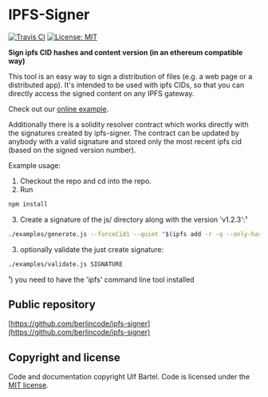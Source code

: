 IPFS-Signer
===========

[![Travis CI](https://travis-ci.org/berlincode/ipfs-signer.svg?branch=master&style=flat)](https://travis-ci.org/berlincode/ipfs-signer)
[![License: MIT](https://img.shields.io/badge/License-MIT-yellow.svg)](https://github.com/berlincode/ipfs-signer/blob/master/LICENSE)

**Sign ipfs CID hashes and content version (in an ethereum compatible way)**

This tool is an easy way to sign a distribution of files (e.g. a web page or a distributed app). It's intended to
be used with ipfs CIDs, so that you can directly access the signed content on any IPFS gateway.

Check out our [online example](https://berlincode.github.io/ipfs-signer/sign_validate.html).

Additionally there is a solidity resolver contract which works directly with the signatures created by ipfs-signer.
The contract can be updated by anybody with a valid signature and stored only the most recent ipfs cid (based on the
signed version number).

Example usage:

1. Checkout the repo and cd into the repo.
2. Run
```bash
npm install
```
3. Create a signature of the js/ directory along with the version 'v1.2.3':¹
```bash
./examples/generate.js --forceCid1 --quiet "$(ipfs add -r -q --only-hash js" 2>/dev/null | tail -1)" v1.2.3 <<< "0xdc68bd96144c2963602d86b054ad67fd62d488edd78fecf44aa8d8cd90d59f35" > SIGNATURE
```
3. optionally validate the just create signature:
```bash
./examples/validate.js SIGNATURE
```


¹) you need to have the 'ipfs' command line tool installed



Public repository
-----------------

[https://github.com/berlincode/ipfs-signer](https://github.com/berlincode/ipfs-signer)

Copyright and license
---------------------

Code and documentation copyright Ulf Bartel. Code is licensed under the
[MIT license](./LICENSE).


